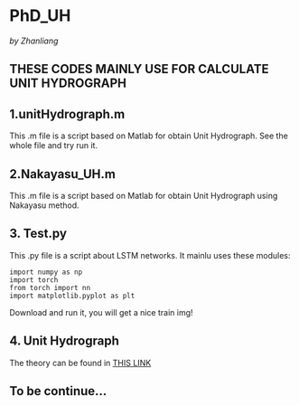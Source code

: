 # PhD_UH

*by Zhanliang*

## THESE CODES MAINLY USE FOR CALCULATE UNIT HYDROGRAPH


## 1.unitHydrograph.m

This .m file is a script based on Matlab for obtain Unit Hydrograph.
See the whole file and try run it.

## 2.Nakayasu_UH.m

This .m file is a script based on Matlab for obtain Unit Hydrograph using Nakayasu method.

## 3. Test.py

This .py file is a script about LSTM networks.
It mainlu uses these modules:
```
import numpy as np
import torch
from torch import nn
import matplotlib.pyplot as plt
```
Download and run it, you will get a nice train img!

## 4. Unit Hydrograph
The theory can be found in [THIS LINK](https://www.meted.ucar.edu/hydro/basic_int/unit_hydrograph/print.php#page_1-1-0)


## To be continue...
